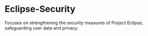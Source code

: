 # Eclipse-Security
Focuses on strengthening the security measures of Project Eclipse, safeguarding user data and privacy.
